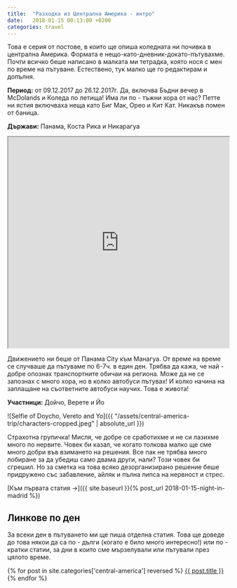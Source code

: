 ```yaml
---
title:  "Разходка из Централна Америка - интро"
date:   2018-01-15 00:13:00 +0200
categories: travel
---
```


Това е серия от постове, в които ще опиша коледната ни почивка в централна Америка. Формата е нещо-като-дневник-докато-пътувахме. Почти всичко беше написано в малката ми тетрадка, която нося с мен по време на пътуване. Естествено, тук малко ще го редактирам и допълня.

<!--more-->

**Период:** от 09.12.2017 до 26.12.2017г. Да, включва Бъдни вечер в McDolands и Коледа по летища! Има ли по - тъжни хора от нас? Петте ни ястия включваха неща като Биг Мак, Орео и Кит Кат. Никакъв помен от баница.

**Държави:** Панама, Коста Рика и Никарагуа

<iframe src="https://www.google.com/maps/d/embed?mid=1zBFZ8PPrPTlewvO9HP9aac26ucyfzy_l" width="100%" height="480"></iframe>

Движението ни беше от Панама City към Манагуа. От време на време се случваше да пътуваме по 6-7ч. в един ден. Трябва да кажа, че най - добре опознах транспортните обичаи на региона. Може да не се запознах с много хора, но в колко автобуси пътувах! И колко начина на заплащане на съответните автобуси научих. Това е живота!

**Участници:** Дойчо, Верете и Йо

![Selfie of Doycho, Vereto and Yo]({{ "/assets/central-america-trip/characters-cropped.jpeg" | absolute_url }})

Страхотна групичка! Мисля, че добре се сработихме и не си лазихме много по нервите. Човек би казал, че когато толкова малко ще сме много добри във взимането на решения. Все пак не трябва много лобиране за да убедиш само двама други, нали? Този човек би сгрешил. Но за сметка на това всяко дезорганизирано решение беше придружено със забавление, айляк и пълна липса на нервност и стрес.

[Към първата статия ->]({{ site.baseurl }}{% post_url 2018-01-15-night-in-madrid %})

## Линкове по ден

За всеки ден в пътуването ми ще пиша отделна статия. Това ще доведе до това някои да са по - дълги (когато е било много интересно!) или по - кратки статии, за дни в които сме мързелували или пътували през цялото време.

{% for post in site.categories['central-america'] reversed %}
<a href="{{ post.url | absolute_url }}">
  {{ post.title }}
</a>
{% endfor %}
